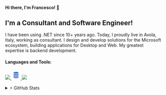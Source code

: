 #### Hi there, I'm Francesco! 👋 

## I'm a Consultant and Software Engineer!
I have been using .NET since 10+ years ago. Today, I proudly live in Avola, Italy, working as consultant. I design and develop solutions for the Microsoft ecosystem, building applications for Desktop and Web. My greatest expertise is backend development.

#### Languages and Tools:
<p>
  <a href="https://skillicons.dev">
    <img height="30" src="https://skillicons.dev/icons?i=visualstudio,cs,azure,html,js,angular" />
    <img height="30" src="https://raw.githubusercontent.com/github/explore/80688e429a7d4ef2fca1e82350fe8e3517d3494d/topics/sql/sql.png" />
    <img height="30" src="https://skillicons.dev/icons?i=git" />
  </a>
</p>
<details>
  <summary>⚡ GitHub Stats</summary>
  <p>
    <img src="https://github-readme-stats.vercel.app/api?username=francesco-assenza&show_icons=true&bg_color=00000000" alt="Francesco's GitHub Stats">
  </p>
</details>

<!--
## Hi there 👋


**francesco-assenza/francesco-assenza** is a ✨ _special_ ✨ repository because its `README.md` (this file) appears on your GitHub profile.

Here are some ideas to get you started:

- 🔭 I’m currently working on ...
- 🌱 I’m currently learning ...
- 👯 I’m looking to collaborate on ...
- 🤔 I’m looking for help with ...
- 💬 Ask me about ...
- 📫 How to reach me: ...
- 😄 Pronouns: ...
- ⚡ Fun fact: ...
-->
